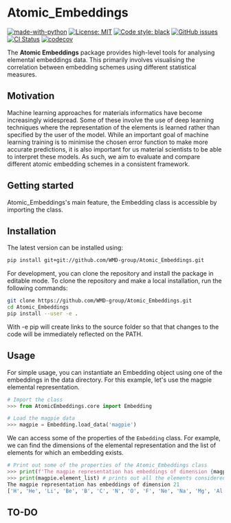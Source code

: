 Atomic_Embeddings
====

[![made-with-python](https://img.shields.io/badge/Made%20with-Python-1f425f.svg)](https://www.python.org/)
[![License: MIT](https://img.shields.io/badge/License-MIT-yellow.svg)](https://opensource.org/licenses/MIT)
[![Code style: black](https://img.shields.io/badge/code%20style-black-000000.svg)](https://github.com/psf/black)
[![GitHub issues](https://img.shields.io/github/issues-raw/WMD-Group/Atomic_Embeddings)](https://github.com/WMD-group/Atomic_Embeddings/issues)
[![CI Status](https://github.com/WMD-group/Atomic_Embeddings/actions/workflows/ci.yml/badge.svg)](https://github.com/WMD-group/Atomic_Embeddings/actions/workflows/ci.yml)
[![codecov](https://codecov.io/gh/WMD-group/Atomic_Embeddings/branch/main/graph/badge.svg?token=OCMIM5SHL0)](https://codecov.io/gh/WMD-group/Atomic_Embeddings)

The **Atomic Embeddings** package provides high-level tools for analysing elemental
embeddings data. This primarily involves visualising the correlation between
embedding schemes using different statistical measures.

Motivation
--------

Machine learning approaches for materials informatics have become increasingly
widespread. Some of these involve the use of deep learning
techniques where the representation of the elements is learned
rather than specified by the user of the model. While an important goal of
machine learning training is to minimise the chosen error function to make more
accurate predictions, it is also important for us material scientists to be able
to interpret these models. As such, we aim to evaluate and compare different atomic embedding
schemes in a consistent framework.

Getting started
--------

Atomic_Embeddings's main feature, the Embedding class is accessible by
importing the class.

Installation
--------

The latest version can be installed using:

```bash
pip install git+git://github.com/WMD-group/Atomic_Embeddings.git
```

For development, you can clone the repository and install the package in editable mode.
To clone the repository and make a local installation, run the following commands:

```bash
git clone https://github.com/WMD-group/Atomic_Embeddings.git
cd Atomic_Embeddings
pip install --user -e .
```

With -e pip will create links to the source folder so that that changes to the code will be immediately reflected on the PATH.

Usage
--------

For simple usage, you can instantiate an Embedding object using one of the embeddings in the data directory. For this example, let's use the magpie elemental representation.

```python
# Import the class
>>> from AtomicEmbeddings.core import Embedding

# Load the magpie data
>>> magpie = Embedding.load_data('magpie')
```

We can access some of the properties of the `Embedding` class. For example, we can find the dimensions of the elemental representation and the list of elements for which an embedding exists.

```python
# Print out some of the properties of the Atomic_Embeddings class
>>> print(f'The magpie representation has embeddings of dimension {magpie.dim}') 
>>> print(magpie.element_list) # prints out all the elements considered for this representation
The magpie representation has embeddings of dimension 21
['H', 'He', 'Li', 'Be', 'B', 'C', 'N', 'O', 'F', 'Ne', 'Na', 'Mg', 'Al', 'Si', 'P', 'S', 'Cl', 'Ar', 'K', 'Ca', 'Sc', 'Ti', 'V', 'Cr', 'Mn', 'Fe', 'Co', 'Ni', 'Cu', 'Zn', 'Ga', 'Ge', 'As', 'Se', 'Br', 'Kr', 'Rb', 'Sr', 'Y', 'Zr', 'Nb', 'Mo', 'Tc', 'Ru', 'Rh', 'Pd', 'Ag', 'Cd', 'In', 'Sn', 'Sb', 'Te', 'I', 'Xe', 'Cs', 'Ba', 'La', 'Ce', 'Pr', 'Nd', 'Pm', 'Sm', 'Eu', 'Gd', 'Tb', 'Dy', 'Ho', 'Er', 'Tm', 'Yb', 'Lu', 'Hf', 'Ta', 'W', 'Re', 'Os', 'Ir', 'Pt', 'Au', 'Hg', 'Tl', 'Pb', 'Bi', 'Po', 'At', 'Rn', 'Fr', 'Ra', 'Ac', 'Th', 'Pa', 'U', 'Np', 'Pu', 'Am', 'Cm', 'Bk']
```

TO-DO
--------
